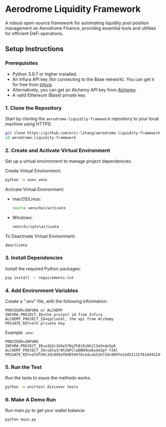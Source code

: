 # Aerodrome Liquidity Framework
A robust open-source framework for automating liquidity pool position management on Aerodrome Finance, providing essential tools and utilities for efficient DeFi operations.

## Setup Instructions

### Prerequisites
- Python 3.9.7 or higher installed.
- An Infura API key (for connecting to the Base network). You can get it for free from [Infura](https://www.infura.io/).
- Alternatively, you can get an Alchemy API key from [Alchemy](https://www.alchemy.com/).
- A valid Ethereum (Base) private key.

### 1. Clone the Repository

Start by cloning the `aerodrome-liquidity-framework` repository to your local machine using HTTPS:

```bash
git clone https://github.com/eric-lzhang/aerodrome-liquidity-framework.git
cd aerodrome-liquidity-framework
```

### 2. Create and Activate Virtual Environment

Set up a virtual environment to manage project dependencies.

Create Virtual Environment:

```bash
python -m venv venv
```

Activate Virtual Environment:

- macOS/Linux:
    ```bash
    source venv/bin/activate
    ```
- Windows:
    ```bash
    venv\Scripts\activate
    ```        

To Deactivate Virtual Environment:

```bash
deactivate
```

### 3. Install Dependencies

Install the required Python packages:

```bash
pip install -r requirements.txt
```

### 4. Add Environment Variables

Create a ".env" file, with the following information:

```env
PROVIDER=INFURA or ALCHEMY
INFURA_PROJECT_ID=the project id from Infura
ALCHEMY_PROJECT_ID=optional, the api from Alchemy
PRIVATE_KEY=eth private key
```

Example `.env`:
```env
PROVIDER=INFURA
INFURA_PROJECT_ID=a1b2c3d4e5f6g7h8i9j0k1l2m3n4o5p6
ALCHEMY_PROJECT_ID=sQlw3r8hJbPclaDBH4eabydo5pf-YJAl
PRIVATE_KEY=afdfd9c3dc095ef696594f6cedcae52e72dcd697e2a952115781444224f89
```

### 5. Run the Test

Run the tests to esure the methods works.
```bash
python -m unittest discover tests
```

### 6. Make A Demo Run

Run main.py to get your wallet balance:

```bash
python main.py
```